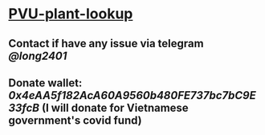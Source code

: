 # [PVU-plant-lookup](https://baolongt.github.io/PVU-plant-lookup/)

## Contact if have any issue via telegram _@long2401_

## Donate wallet: _0x4eAA5f182AcA60A9560b480FE737bc7bC9E33fcB_ (I will donate for Vietnamese government's covid fund)
